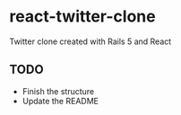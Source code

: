 # react-twitter-clone

Twitter clone created with Rails 5 and React

## TODO
- Finish the structure
- Update the README
